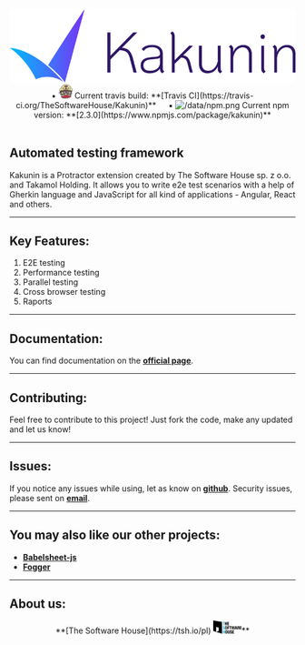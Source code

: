 
<center><img src="/data/kakunin_logo.png" alt="kakunin.png" width="550" /> </center>

<center>
▪️ <img src="/data/travis.png" alt="travis.png" width="25" />
Current travis build: **[Travis CI](https://travis-ci.org/TheSoftwareHouse/Kakunin)** 
&emsp;
▪️ <img src="npm.png" alt="/data/npm.png" width="25" /> Current npm version: **[2.3.0](https://www.npmjs.com/package/kakunin)** </center>

<br>

## **Automated testing framework**

Kakunin is a Protractor extension created by The Software House sp. z o.o. and Takamol Holding. It allows you to write e2e test scenarios with a help of Gherkin language and JavaScript for all kind of applications - Angular, React and others.

-----

## **Key Features:**
1. E2E testing
2. Performance testing 
3. Parallel testing
4. Cross browser testing 
5. Raports

-----

## **Documentation:**
You can find documentation on the **[official page](https://kakunin.io)**.

-----
## **Contributing:**
Feel free to contribute to this project! Just fork the code, make any updated and let us know!

-----
## **Issues:**
If you notice any issues while using, let as know on **[github](https://github.com/TheSoftwareHouse/Kakunin/issues)**.
Security issues, please sent on **[email](security.opensource@tsh.io)**.

-----
## **You may also like our other projects:**
* **[Babelsheet-js](https://github.com/TheSoftwareHouse/babelsheet-js)**
* **[Fogger](https://github.com/TheSoftwareHouse/fogger)**

-----
## **About us:**
<center>**[The Software House](https://tsh.io/pl) <img src="/data/tsh.png" alt="tsh.png" width="50" />** </center>
